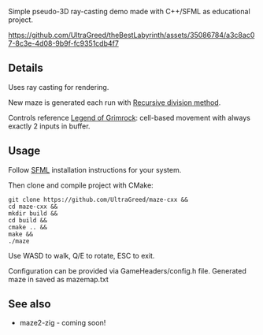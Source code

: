 Simple pseudo-3D ray-casting demo made with C++/SFML as educational project.

https://github.com/UltraGreed/theBestLabyrinth/assets/35086784/a3c8ac07-8c3e-4d08-9b9f-fc9351cdb4f7

Details
-------

Uses ray casting for rendering.

New maze is generated each run with [Recursive division method](https://en.wikipedia.org/wiki/Maze_generation_algorithm#Recursive_division_method).

Controls reference [Legend of Grimrock](https://store.steampowered.com/app/207170/Legend_of_Grimrock/): cell-based movement with always exactly 2 inputs in buffer.

Usage
-----

Follow [SFML](https://github.com/SFML/SFML) installation instructions for your system.

Then clone and compile project with CMake:

    git clone https://github.com/UltraGreed/maze-cxx &&
    cd maze-cxx &&
    mkdir build &&
    cd build &&
    cmake .. &&
    make &&
    ./maze

Use WASD to walk, Q/E to rotate, ESC to exit.

Configuration can be provided via GameHeaders/config.h file. Generated maze in saved as mazemap.txt

See also
--------
- maze2-zig - coming soon!

